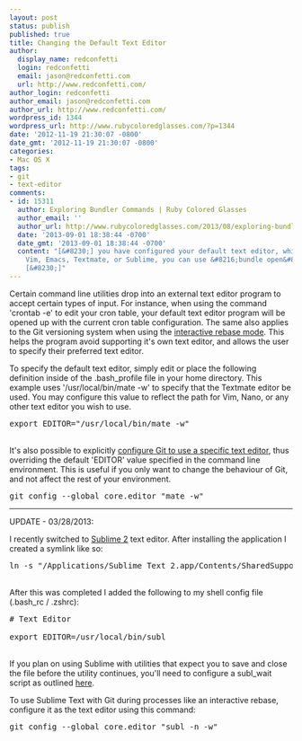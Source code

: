 ```yaml
---
layout: post
status: publish
published: true
title: Changing the Default Text Editor
author:
  display_name: redconfetti
  login: redconfetti
  email: jason@redconfetti.com
  url: http://www.redconfetti.com/
author_login: redconfetti
author_email: jason@redconfetti.com
author_url: http://www.redconfetti.com/
wordpress_id: 1344
wordpress_url: http://www.rubycoloredglasses.com/?p=1344
date: '2012-11-19 21:30:07 -0800'
date_gmt: '2012-11-19 21:30:07 -0800'
categories:
- Mac OS X
tags:
- git
- text-editor
comments:
- id: 15311
  author: Exploring Bundler Commands | Ruby Colored Glasses
  author_email: ''
  author_url: http://www.rubycoloredglasses.com/2013/08/exploring-bundler-commands/
  date: '2013-09-01 18:38:44 -0700'
  date_gmt: '2013-09-01 18:38:44 -0700'
  content: "[&#8230;] you have configured your default text editor, which could be
    Vim, Emacs, Textmate, or Sublime, you can use &#8216;bundle open&#8217; to quickly
    [&#8230;]"
---
```

<p>Certain command line utilities drop into an external text editor program to accept certain types of input. For instance, when using the command 'crontab -e' to edit your cron table, your default text editor program will be opened up with the current cron table configuration. The same also applies to the Git versioning system when using the <a href="http://git-scm.com/docs/git-rebase#_interactive_mode" target="_blank">interactive rebase mode</a>. This helps the program avoid supporting it's own text editor, and allows the user to specify their preferred text editor.</p>
<p>To specify the default text editor, simply edit or place the following definition inside of the .bash_profile file in your home directory. This example uses '/usr/local/bin/mate -w' to specify that the Textmate editor be used. You may configure this value to reflect the path for Vim, Nano, or any other text editor you wish to use.</p>
<pre class="brush:shell">export EDITOR="/usr/local/bin/mate -w"</pre><br />
It's also possible to explicitly <a href="http://git-scm.com/book/en/Customizing-Git-Git-Configuration#Basic-Client-Configuration" target="_blank">configure Git to use a specific text editor</a>, thus overriding the default 'EDITOR' value specified in the command line environment. This is useful if you only want to change the behaviour of Git, and not affect the rest of your environment.</p>
<pre class="brush:shell">git config --global core.editor "mate -w"</pre></p>
<hr />
<p>UPDATE - 03/28/2013:</p>
<p>I recently switched to <a title="Sublime Text Editor" href="http://www.sublimetext.com/" target="_blank">Sublime 2</a> text editor. After installing the application I created a symlink like so:</p>
<pre class="brush:shell">ln -s "/Applications/Sublime Text 2.app/Contents/SharedSupport/bin/subl" /usr/local/bin/subl</pre><br />
After this was completed I added the following to my shell config file (.bash_rc / .zshrc):</p>
<pre class="brush:plain"># Text Editor<br />
export EDITOR=/usr/local/bin/subl</pre><br />
If you plan on using Sublime with utilities that expect you to save and close the file before the utility continues, you'll need to configure a subl_wait script as outlined <a href="http://sublimetext.userecho.com/topic/91740-equivalent-of-mate_wait-for-subl/" target="_blank">here</a>.</p>
<p>To use Sublime Text with Git during processes like an interactive rebase, configure it as the text editor using this command:</p>
<pre class="brush:shell">git config --global core.editor "subl -n -w"</pre></p>
